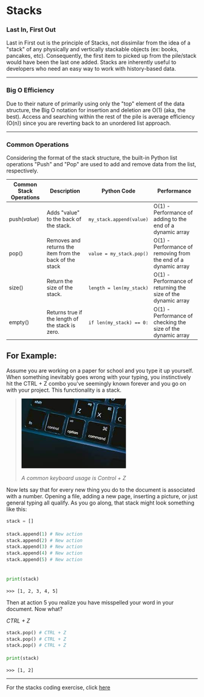 # Stacks
### Last In, First Out
Last in First out is the principle of Stacks, not dissimilar from the idea of a "stack" of any physically and vertically stackable objects (ex: books, pancakes, etc). Consequently, the first item to picked up from the pile/stack would have been the last one added. Stacks are inherently useful to developers who need an easy way to work with history-based data. 

---

### Big O Efficiency
Due to their nature of primarily using only the "top" element of the data structure, the Big O notation for insertion and deletion are O(1) (aka, the best). Access and searching within the rest of the pile is average efficiency (O(n)) since you are reverting back to an unordered list approach. 

---

### Common Operations

Considering the format of the stack structure, the built-in Python list operations "Push" and "Pop" are used to add and remove data from the list, respectively. 

| Common Stack Operations | Description | Python Code | Performance |
| ---- | ---- | ---- | --- |
| push(_value_) | Adds "value" to the back of the stack. | `my_stack.append(value)` | O(1) - Performance of adding to the end of a dynamic array
| pop() | Removes and returns the item from the back of the stack | `value = my_stack.pop()` | O(1) - Performance of removing from the end of a dynamic array
| size() | Return the size of the stack. | `length = len(my_stack)` | O(1) - Performance of returning the size of the dynamic array
| empty() | Returns true if the length of the stack is zero. | `if len(my_stack) == 0:` | O(1) - Performance of checking the size of the dynamic array

## For Example:

Assume you are working on a paper for school and you type it up yourself. When something inevitably goes wrong with your typing, you instinctively hit the CTRL + Z combo you've seemingly known forever and you go on with your project. This functionality is a stack.

>![Control Z](/Images/download.jpeg)
>
>*A common keyboard usage is Control + Z*

 
Now lets say that for every new thing you do to the document is associated with a number. Opening a file, adding a new page, inserting a picture, or just general typing all qualify. As you go along, that stack might look something like this:

```python
stack = []

stack.append(1) # New action
stack.append(2) # New action
stack.append(3) # New action
stack.append(4) # New action
stack.append(5) # New action


print(stack)
```
`>>> [1, 2, 3, 4, 5]`

Then at action 5 you realize you have misspelled your word in your document. Now what? 

_CTRL + Z_

```python
stack.pop() # CTRL + Z
stack.pop() # CTRL + Z
stack.pop() # CTRL + Z

print(stack)
```

`>>> [1, 2]`

---

For the stacks coding exercise, click [here](/Stacks/stackexercise.md)

